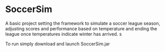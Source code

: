 # SoccerSim
A basic project setting the framework to simulate a soccer league season, adjusting scores and performance based on temperature and ending the league once temperatures indicate winter has arrived. s

To run simply download and launch SoccerSim.jar
